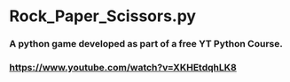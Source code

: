 # Rock_Paper_Scissors.py
### A python game developed as part of a free YT Python Course.
### https://www.youtube.com/watch?v=XKHEtdqhLK8
###